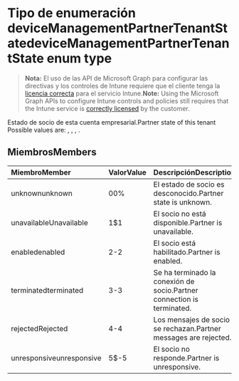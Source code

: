 # <a name="devicemanagementpartnertenantstate-enum-type"></a><span data-ttu-id="aaf8f-101">Tipo de enumeración deviceManagementPartnerTenantState</span><span class="sxs-lookup"><span data-stu-id="aaf8f-101">deviceManagementPartnerTenantState enum type</span></span>

> <span data-ttu-id="aaf8f-102">**Nota:** El uso de las API de Microsoft Graph para configurar las directivas y los controles de Intune requiere que el cliente tenga la [licencia correcta](https://go.microsoft.com/fwlink/?linkid=839381) para el servicio Intune.</span><span class="sxs-lookup"><span data-stu-id="aaf8f-102">**Note:** Using the Microsoft Graph APIs to configure Intune controls and policies still requires that the Intune service is [correctly licensed](https://go.microsoft.com/fwlink/?linkid=839381) by the customer.</span></span>

<span data-ttu-id="aaf8f-103">Estado de socio de esta cuenta empresarial.</span><span class="sxs-lookup"><span data-stu-id="aaf8f-103">Partner state of this tenant Possible values are: , , , .</span></span>
## <a name="members"></a><span data-ttu-id="aaf8f-104">Miembros</span><span class="sxs-lookup"><span data-stu-id="aaf8f-104">Members</span></span>
|<span data-ttu-id="aaf8f-105">Miembro</span><span class="sxs-lookup"><span data-stu-id="aaf8f-105">Member</span></span>|<span data-ttu-id="aaf8f-106">Valor</span><span class="sxs-lookup"><span data-stu-id="aaf8f-106">Value</span></span>|<span data-ttu-id="aaf8f-107">Descripción</span><span class="sxs-lookup"><span data-stu-id="aaf8f-107">Description</span></span>|
|:---|:---|:---|
|<span data-ttu-id="aaf8f-108">unknown</span><span class="sxs-lookup"><span data-stu-id="aaf8f-108">unknown</span></span>|<span data-ttu-id="aaf8f-109">0</span><span class="sxs-lookup"><span data-stu-id="aaf8f-109">0%</span></span>|<span data-ttu-id="aaf8f-110">El estado de socio es desconocido.</span><span class="sxs-lookup"><span data-stu-id="aaf8f-110">Partner state is unknown.</span></span>|
|<span data-ttu-id="aaf8f-111">unavailable</span><span class="sxs-lookup"><span data-stu-id="aaf8f-111">Unavailable</span></span>|<span data-ttu-id="aaf8f-112">1</span><span class="sxs-lookup"><span data-stu-id="aaf8f-112">$1</span></span>|<span data-ttu-id="aaf8f-113">El socio no está disponible.</span><span class="sxs-lookup"><span data-stu-id="aaf8f-113">Partner is unavailable.</span></span>|
|<span data-ttu-id="aaf8f-114">enabled</span><span class="sxs-lookup"><span data-stu-id="aaf8f-114">enabled</span></span>|<span data-ttu-id="aaf8f-115">2</span><span class="sxs-lookup"><span data-stu-id="aaf8f-115">-2</span></span>|<span data-ttu-id="aaf8f-116">El socio está habilitado.</span><span class="sxs-lookup"><span data-stu-id="aaf8f-116">Partner is enabled.</span></span>|
|<span data-ttu-id="aaf8f-117">terminated</span><span class="sxs-lookup"><span data-stu-id="aaf8f-117">terminated</span></span>|<span data-ttu-id="aaf8f-118">3</span><span class="sxs-lookup"><span data-stu-id="aaf8f-118">-3</span></span>|<span data-ttu-id="aaf8f-119">Se ha terminado la conexión de socio.</span><span class="sxs-lookup"><span data-stu-id="aaf8f-119">Partner connection is terminated.</span></span>|
|<span data-ttu-id="aaf8f-120">rejected</span><span class="sxs-lookup"><span data-stu-id="aaf8f-120">Rejected</span></span>|<span data-ttu-id="aaf8f-121">4</span><span class="sxs-lookup"><span data-stu-id="aaf8f-121">-4</span></span>|<span data-ttu-id="aaf8f-122">Los mensajes de socio se rechazan.</span><span class="sxs-lookup"><span data-stu-id="aaf8f-122">Partner messages are rejected.</span></span>|
|<span data-ttu-id="aaf8f-123">unresponsive</span><span class="sxs-lookup"><span data-stu-id="aaf8f-123">unresponsive</span></span>|<span data-ttu-id="aaf8f-124">5</span><span class="sxs-lookup"><span data-stu-id="aaf8f-124">$-5</span></span>|<span data-ttu-id="aaf8f-125">El socio no responde.</span><span class="sxs-lookup"><span data-stu-id="aaf8f-125">Partner is unresponsive.</span></span>|



